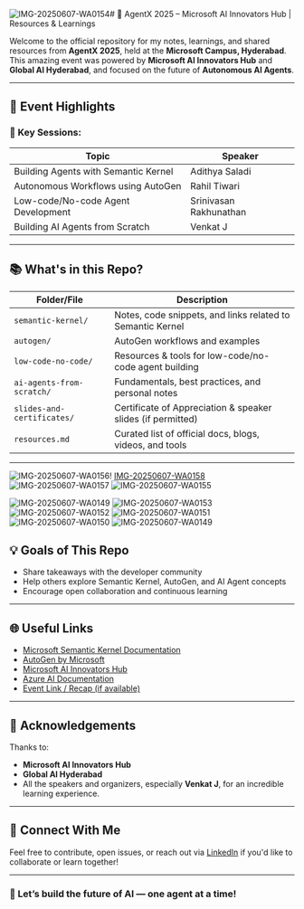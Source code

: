 ![IMG-20250607-WA0154](https://github.com/user-attachments/assets/669b8261-c35c-4d07-a4cd-621c2fbe53af)# 🤖 AgentX 2025 – Microsoft AI Innovators Hub | Resources & Learnings

Welcome to the official repository for my notes, learnings, and shared resources from **AgentX 2025**, held at the **Microsoft Campus, Hyderabad**. This amazing event was powered by **Microsoft AI Innovators Hub** and **Global AI Hyderabad**, and focused on the future of **Autonomous AI Agents**.

---

## 🌟 Event Highlights

### 🧠 Key Sessions:
| Topic | Speaker |
|-------|---------|
| Building Agents with Semantic Kernel | Adithya Saladi |
| Autonomous Workflows using AutoGen | Rahil Tiwari |
| Low-code/No-code Agent Development | Srinivasan Rakhunathan |
| Building AI Agents from Scratch | Venkat J |

---

## 📚 What's in this Repo?

| Folder/File | Description |
|-------------|-------------|
| `semantic-kernel/` | Notes, code snippets, and links related to Semantic Kernel |
| `autogen/` | AutoGen workflows and examples |
| `low-code-no-code/` | Resources & tools for low-code/no-code agent building |
| `ai-agents-from-scratch/` | Fundamentals, best practices, and personal notes |
| `slides-and-certificates/` | Certificate of Appreciation & speaker slides (if permitted) |
| `resources.md` | Curated list of official docs, blogs, videos, and tools |

-----

![IMG-20250607-WA0156](https://github.com/user-attachments/assets/c1dd78a3-37d5-4984-9996-2356d1016d25)!
[IMG-20250607-WA0158](https://github.com/user-attachments/assets/674586d5-7065-4c71-879a-0f452548e73f)
![IMG-20250607-WA0157](https://github.com/user-attachments/assets/d63a6601-3de3-4db6-9906-252ed6590707)
![IMG-20250607-WA0155](https://github.com/user-attachments/assets/dbc08cfc-3cf9-4a0d-a573-e2275feb7afa)

![IMG-20250607-WA0149](https://github.com/user-attachments/assets/dcde652e-29f0-4df6-9791-686881d3498f)
![IMG-20250607-WA0153](https://github.com/user-attachments/assets/e3e07617-d878-4cae-8255-aafda5589558)
![IMG-20250607-WA0152](https://github.com/user-attachments/assets/7e6b9c6b-d2b1-4630-aa59-7b7b953ba484)
![IMG-20250607-WA0151](https://github.com/user-attachments/assets/d4c4ac87-14a6-4d11-ad13-60f1ccff1ff2)
![IMG-20250607-WA0150](https://github.com/user-attachments/assets/2a88f67e-bb02-49f1-a616-3797f4e1aa8f)
![IMG-20250607-WA0149](https://github.com/user-attachments/assets/500c88c2-b9e4-49f7-a004-64dd2dc61983)

## 💡 Goals of This Repo

- Share takeaways with the developer community
- Help others explore Semantic Kernel, AutoGen, and AI Agent concepts
- Encourage open collaboration and continuous learning

---

## 🌐 Useful Links

- [Microsoft Semantic Kernel Documentation](https://aka.ms/semantic-kernel)
- [AutoGen by Microsoft](https://github.com/microsoft/autogen)
- [Microsoft AI Innovators Hub](https://ai-innovatorshub.microsoft.com)
- [Azure AI Documentation](https://learn.microsoft.com/en-us/azure/ai-services/)
- [Event Link / Recap (if available)](https://your-event-link.com)

---

## 🙌 Acknowledgements

Thanks to:
- **Microsoft AI Innovators Hub**
- **Global AI Hyderabad**
- All the speakers and organizers, especially **Venkat J**, for an incredible learning experience.

---

## 📩 Connect With Me

Feel free to contribute, open issues, or reach out via [LinkedIn](https://www.linkedin.com/in/your-profile) if you'd like to collaborate or learn together!

---

### 🚀 Let’s build the future of AI — one agent at a time!

